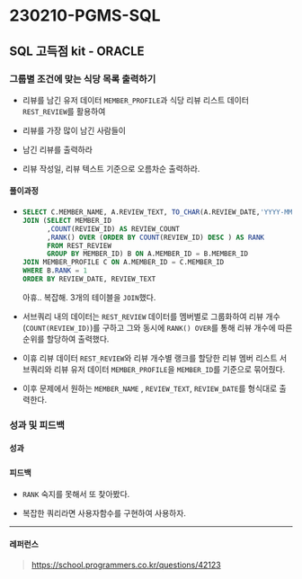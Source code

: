 # 230210-PGMS-SQL

## SQL 고득점 kit - ORACLE

### 그룹별 조건에 맞는 식당 목록 출력하기

- 리뷰를 남긴 유저 데이터 `MEMBER_PROFILE`과 식당 리뷰 리스트 데이터 `REST_REVIEW`를 활용하여

- 리뷰를 가장 많이 남긴 사람들이

- 남긴 리뷰를 출력하라

- 리뷰 작성일, 리뷰 텍스트 기준으로 오름차순 출력하라.

#### 풀이과정

- ```sql
  SELECT C.MEMBER_NAME, A.REVIEW_TEXT, TO_CHAR(A.REVIEW_DATE,'YYYY-MM-DD') AS REVIEW_DATE FROM REST_REVIEW A
  JOIN (SELECT MEMBER_ID
        ,COUNT(REVIEW_ID) AS REVIEW_COUNT 
        ,RANK() OVER (ORDER BY COUNT(REVIEW_ID) DESC ) AS RANK
        FROM REST_REVIEW 
        GROUP BY MEMBER_ID) B ON A.MEMBER_ID = B.MEMBER_ID
  JOIN MEMBER_PROFILE C ON A.MEMBER_ID = C.MEMBER_ID
  WHERE B.RANK = 1
  ORDER BY REVIEW_DATE, REVIEW_TEXT
  ```
  
  아휴.. 복잡해. 3개의 테이블을 `JOIN`했다.

- 서브쿼리 내의 데이터는 `REST_REVIEW` 데이터를 멤버별로 그룹화하여 리뷰 개수(`COUNT(REVIEW_ID)`)를 구하고 그와 동시에 `RANK() OVER`를 통해 리뷰 개수에 따른 순위를 할당하여 출력했다.

- 이휴 리뷰 데이터 `REST_REVIEW`와 리뷰 개수별 랭크를 할당한 리뷰 멤버 리스트 서브쿼리와 리뷰 유저 데이터 `MEMBER_PROFILE`을 `MEMBER_ID`를 기준으로 묶어줬다.

- 이후 문제에서 원하는 `MEMBER_NAME` , `REVIEW_TEXT`, `REVIEW_DATE`를 형식대로 출력한다.

### 성과 및 피드백

#### 성과

##### 

#### 피드백

- `RANK` 숙지를 못해서 또 찾아봤다.

- 복잡한 쿼리라면 사용자함수를 구현하여 사용하자.

---

#### 레퍼런스

> https://school.programmers.co.kr/questions/42123
